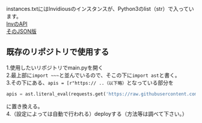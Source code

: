 instances.txtにはInvidiousのインスタンスが、Python3のlist（str）で入っています。<br>
<a href="https://api.invidious.io">InvのAPI</a><br>
<a href="https://api.invidious.io/instances.json?pretty=1&sort_by=type,users">そのJSON版</a>

## 既存のリポジトリで使用する
  1.使用したいリポジトリでmain.pyを開く<br>
  2.最上部に```import ~~~```と並んでいるので、そこの下に```import ast```と書く。<br>
  3.その下にある、```apis = [r"https:// ..（以下略）```となっている部分を
  ```Python
  apis = ast.literal_eval(requests.get('https://raw.githubusercontent.com/ebitiri728/yukiyoutube-inv-instances/main/main.txt').text)
  ```
  に置き換える。<br>
  4.（設定によっては自動で行われる）deployする（方法等は調べて下さい。）
